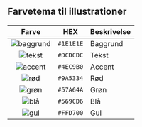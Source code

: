 
## Farvetema til illustrationer

| Farve | HEX | Beskrivelse |
| :---: | :-: | :---------- |
| ![baggrund](https://via.placeholder.com/20/1E1E1E?text=+) | `#1E1E1E` | Baggrund |
| ![tekst](https://via.placeholder.com/20/DCDCDC?text=+) | `#DCDCDC` | Tekst |
| ![accent](https://via.placeholder.com/20/4EC9B0?text=+) | `#4EC9B0` | Accent |
| ![rød](https://via.placeholder.com/20/9A5334?text=+) | `#9A5334` | Rød |
| ![grøn](https://via.placeholder.com/20/57A64A?text=+) | `#57A64A` | Grøn |
| ![blå](https://via.placeholder.com/20/569CD6?text=+) | `#569CD6` | Blå |
| ![gul](https://via.placeholder.com/20/FFD700?text=+) | `#FFD700` | Gul |


